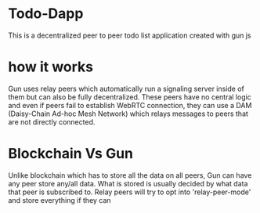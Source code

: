 # Todo-Dapp
This is a decentralized peer to peer todo list application created with gun js 

# how it works
Gun uses relay peers which automatically run a signaling server inside of them but can also be fully decentralized. These peers have no central logic and even if peers fail to establish WebRTC connection, they can use a DAM (Daisy-Chain Ad-hoc Mesh Network) which relays messages to peers that are not directly connected.

# Blockchain Vs Gun
Unlike blockchain which has to store all the data on all peers, Gun can have any peer store any/all data. What is stored is usually decided by what data that peer is subscribed to. Relay peers will try to opt into 'relay-peer-mode' and store everything if they can
